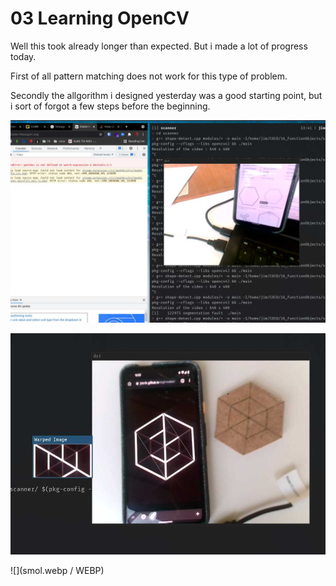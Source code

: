 # 03 Learning OpenCV

Well this took already longer than expected. But i made a lot of progress today.

First of all pattern matching does not work for this type of problem.

Secondly the allgorithm i designed yesterday was a good starting point, but i sort of forgot a few steps before the beginning.

![](01.jpg)

![](02.jpg)

![](smol.webp / WEBP)
